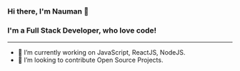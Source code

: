 ### Hi there, I'm Nauman 👋

### I'm a Full Stack Developer, who love code!

___
- 🔭 I’m currently working on JavaScript, ReactJS, NodeJS.
- 🌱 I’m looking to contribute Open Source Projects.
